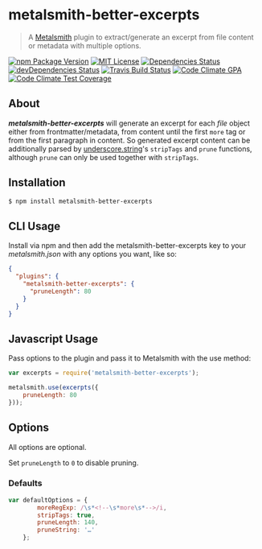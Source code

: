 metalsmith-better-excerpts
==========================

  > A [Metalsmith](https://github.com/segmentio/metalsmith) plugin to
  > extract/generate an excerpt from file content or metadata with multiple
  > options.

[![npm Package Version](https://img.shields.io/npm/v/metalsmith-better-excerpts.svg?style=flat-square)](https://www.npmjs.com/package/metalsmith-better-excerpts)
[![MIT License](http://img.shields.io/:license-mit-blue.svg?style=flat-square)](http://simbo.mit-license.org)
[![Dependencies Status](https://img.shields.io/david/simbo/metalsmith-better-excerpts.svg?style=flat-square)](https://david-dm.org/simbo/metalsmith-better-excerpts)
[![devDependencies Status](https://img.shields.io/david/dev/simbo/metalsmith-better-excerpts.svg?style=flat-square)](https://david-dm.org/simbo/metalsmith-better-excerpts#info=devDependencies)
[![Travis Build Status](https://img.shields.io/travis/simbo/metalsmith-better-excerpts/master.svg?style=flat-square)](https://travis-ci.org/simbo/metalsmith-better-excerpts)
[![Code Climate GPA](https://img.shields.io/codeclimate/github/simbo/metalsmith-better-excerpts.svg?style=flat-square)](https://codeclimate.com/github/simbo/metalsmith-better-excerpts)
[![Code Climate Test Coverage](https://img.shields.io/codeclimate/coverage/github/simbo/metalsmith-better-excerpts.svg?style=flat-square)](https://codeclimate.com/github/simbo/metalsmith-better-excerpts)


## About

***metalsmith-better-excerpts*** will generate an excerpt for each *file* object 
either from frontmatter/metadata, from content until the first `more` tag or 
from the first paragraph in content. So generated excerpt content can be 
additionally parsed by 
[underscore.string](https://github.com/epeli/underscore.string)'s 
`stripTags` and `prune` functions, although `prune` can only be used together 
with `stripTags`.


## Installation

``` sh
$ npm install metalsmith-better-excerpts
```


## CLI Usage

Install via npm and then add the metalsmith-better-excerpts key to your
_metalsmith.json_ with any options you want, like so:

``` json
{
  "plugins": {
    "metalsmith-better-excerpts": {
      "pruneLength": 80
    }
  }
}
```


## Javascript Usage

Pass options to the plugin and pass it to Metalsmith with the use method:

``` javascript
var excerpts = require('metalsmith-better-excerpts');

metalsmith.use(excerpts({
    pruneLength: 80
}));
```


## Options

All options are optional.

Set `pruneLength` to `0` to disable pruning.


### Defaults

``` javascript
var defaultOptions = {
        moreRegExp: /\s*<!--\s*more\s*-->/i,
        stripTags: true,
        pruneLength: 140,
        pruneString: '…'
    };
```

